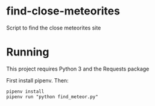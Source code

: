 # find-close-meteorites
Script to find the close meteorites site

# Running
This project requires Python 3 and the Requests package

First install pipenv. Then:
```
pipenv install
pipenv run "python find_meteor.py"
```
